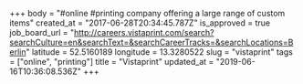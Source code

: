 +++
body = "#online #printing company offering a large range of custom items"
created_at = "2017-06-28T20:34:45.787Z"
is_approved = true
job_board_url = "http://careers.vistaprint.com/search?searchCulture=en&searchText=&searchCareerTracks=&searchLocations=Berlin"
latitude = 52.5160189
longitude = 13.3280522
slug = "vistaprint"
tags = ["online", "printing"]
title = "Vistaprint"
updated_at = "2019-06-16T10:36:08.536Z"
+++
